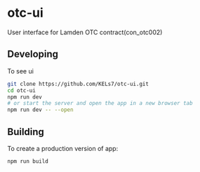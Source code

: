 # otc-ui

User interface for Lamden OTC contract(con_otc002) 

## Developing

To see ui

```bash
git clone https://github.com/KELs7/otc-ui.git
cd otc-ui
npm run dev
# or start the server and open the app in a new browser tab
npm run dev -- --open
```

## Building

To create a production version of app:

```bash
npm run build
```


